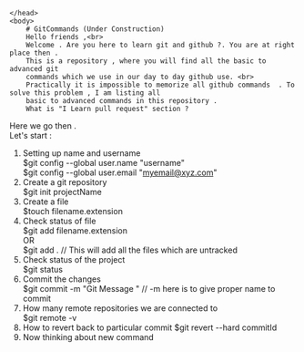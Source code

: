 <html>
	<head>

	</head>
	<body>
		# GitCommands (Under Construction)
		Hello friends ,<br> 
		Welcome . Are you here to learn git and github ?. You are at right place then . 
		This is a repository , where you will find all the basic to advanced git 
		commands which we use in our day to day github use. <br>
		Practically it is impossible to memorize all github commands  . To solve this problem , I am listing all 
		basic to advanced commands in this repository . 
		What is "I Learn pull request" section ?

Here we go then . <br>
Let's start : <br>
1) Setting up name and username<br> 
	$git config --global user.name "username" <br>
	$git config --global user.email "myemail@xyz.com" <br>
2) Create a git repository <br>
	$git init projectName<br>
3) Create a file <br>
	$touch filename.extension<br> 
4) Check status of file <br>
	$git add filename.extension<br>
	OR <br>
	$git add .  // This will add all the files which are untracked<br> 
5) Check status of the project <br>
	$git status  <br>
6) Commit the changes<br> 
	$git commit -m "Git Message " // -m here is to give proper name to commit<br>
7) How many remote repositories we are connected to <br>
	$git remote -v <br>
8)	How to revert back to particular commit 
	$git revert --hard commitId
9) Now thinking about new command 
	</body> 
</html>
